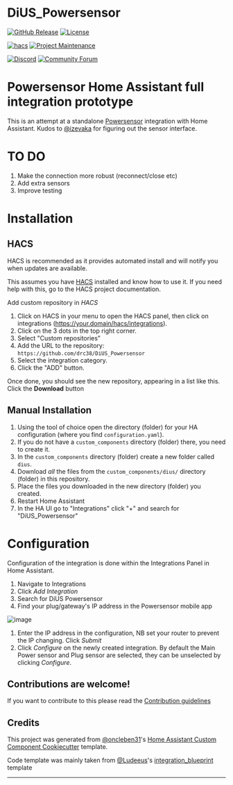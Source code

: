 # DiUS_Powersensor

[![GitHub Release][releases-shield]][releases]
[![License][license-shield]](LICENSE)

[![hacs][hacsbadge]][hacs]
[![Project Maintenance][maintenance-shield]][user_profile]

[![Discord][discord-shield]][discord]
[![Community Forum][forum-shield]][forum]

# Powersensor Home Assistant full integration prototype

This is an attempt at a standalone [Powersensor](https://www.powersensor.com.au) integration with Home Assistant. Kudos to [@izevaka](https://github.com/izevaka/powersensor-home-assistant) for figuring out the sensor interface.

# TO DO

1. Make the connection more robust (reconnect/close etc)
1. Add extra sensors
1. Improve testing

# Installation

## HACS

HACS is recommended as it provides automated install and will notify you when updates are available.

This assumes you have [HACS](https://github.com/hacs/integration) installed and know how to use it. If you need help with this, go to the HACS project documentation.

Add custom repository in _HACS_

1. Click on HACS in your menu to open the HACS panel, then click on integrations (https://your.domain/hacs/integrations).
1. Click on the 3 dots in the top right corner.
1. Select "Custom repositories"
1. Add the URL to the repository: `https://github.com/drc38/DiUS_Powersensor`
1. Select the integration category.
1. Click the "ADD" button.

Once done, you should see the new repository, appearing in a list like this. Click the **Download** button

## Manual Installation

1. Using the tool of choice open the directory (folder) for your HA configuration (where you find `configuration.yaml`).
2. If you do not have a `custom_components` directory (folder) there, you need to create it.
3. In the `custom_components` directory (folder) create a new folder called `dius`.
4. Download _all_ the files from the `custom_components/dius/` directory (folder) in this repository.
5. Place the files you downloaded in the new directory (folder) you created.
6. Restart Home Assistant
7. In the HA UI go to "Integrations" click "+" and search for "DiUS_Powersensor"

# Configuration

Configuration of the integration is done within the Integrations Panel in Home Assistant.

1. Navigate to Integrations
1. Click _Add Integration_
1. Search for DiUS Powersensor
1. Find your plug/gateway's IP address in the Powersensor mobile app

![image](https://user-images.githubusercontent.com/20024196/173300192-4092430e-3421-4a5c-a422-3ba066e58856.png)

1. Enter the IP address in the configuration, NB set your router to prevent the IP changing. Click _Submit_
1. Click _Configure_ on the newly created integration. By default the Main Power sensor and Plug sensor are selected, they can be unselected by clicking _Configure_.
<!---->

## Contributions are welcome!

If you want to contribute to this please read the [Contribution guidelines](CONTRIBUTING.md)

## Credits

This project was generated from [@oncleben31](https://github.com/oncleben31)'s [Home Assistant Custom Component Cookiecutter](https://github.com/oncleben31/cookiecutter-homeassistant-custom-component) template.

Code template was mainly taken from [@Ludeeus](https://github.com/ludeeus)'s [integration_blueprint][integration_blueprint] template

---

[integration_blueprint]: https://github.com/custom-components/integration_blueprint
[hacs]: https://hacs.xyz
[hacsbadge]: https://img.shields.io/badge/HACS-Custom-orange.svg?style=for-the-badge
[discord]: https://discord.gg/Qa5fW2R
[discord-shield]: https://img.shields.io/discord/330944238910963714.svg?style=for-the-badge
[exampleimg]: example.png
[forum-shield]: https://img.shields.io/badge/community-forum-brightgreen.svg?style=for-the-badge
[forum]: https://community.home-assistant.io/
[license-shield]: https://img.shields.io/github/license/drc38/DiUS_Powersensor.svg?style=for-the-badge
[maintenance-shield]: https://img.shields.io/badge/maintainer-%40drc38-blue.svg?style=for-the-badge
[releases-shield]: https://img.shields.io/github/release/drc38/DiUS_Powersensor.svg?style=for-the-badge
[releases]: https://github.com/drc38/DiUS_Powersensor/releases
[user_profile]: https://github.com/drc38
